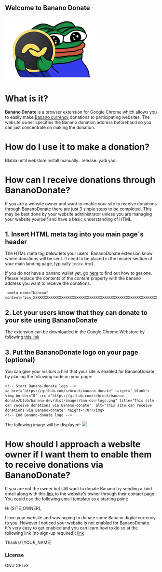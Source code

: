 ## Welcome to Banano Donate

![](./dist/images/icon302.png "Logo")

# What is it?
**Banano Donate** is a browser extension for Google Chrome which allows you to easily make [Banano currency](https://www.banano.cc) donations to participating websites. The website owner specifies the Banano donation address beforehand so you can just concentrate on making the donation.

# How do I use it to make a donation?
Blabla until webstore install manually.. release..yadi yadi


# How can I receive donations through BananoDonate?
If you are a website owner and want to enable your site to receive donations through BananoDonate there are just 3 sinple steps to be completed.
This may be best done by your website administrator unless you are managing your website yourself and have a basic understanding of HTML.
## 1. Insert HTML meta tag into you main page´s header
The HTML meta tag below lets your users´ BananoDonate extension know where donations will be sent.
It need to be placed in the header section of your main landing page, typically `index.html`.

If you do not have a banano wallet yet, go [here](https://banano.how/where-does-it-come-from/) to find out how to get one.
Please replace the contents of the _content_ property with the banano address you want to receive the donations.

```
 <meta name="banano"  content="ban_XXXXXXXXXXXXXXXXXXXXXXXXXXXXXXXXXXXXXXXXXXXXXXXXXXXXXXXXXX"/>
 ```
## 2. Let your users know that they can donate to your site using BananoDonate
The extension can be downloaded in the Coogle Chrome Webstore by following [this link](TBD)

## 3. Put the BananoDonate logo on your page (optional)
You can give your visitors a hint that your site is enabled for BananoDonate by placing the following code on your page:
```
<!-- Start Banano-donate logo -->
<a href="https://github.com/sebrock/banano-donate" target="_blank">
<img border="0" src ="https://github.com/sebrock/banano-donate/blob/banano-dev/dist/images/ban-don-logo.png" title="This site can receive donations via Banano-donate"  alt="This site can receive donations via Banano-donate" height="70"</img>
<!-- End Banano-donate logo -->
 ```
The following image will be displayed:
![](.dist/images/ban-don-logo.png)


# How should I approach a website owner if I want them to enable them to receive donations via BananoDonate? 

If you are not the owner but still want to donate Banano try sending a kind email along with this <a href="https://github.com/sebrock/banano-donate/tree/banano-dev#how-can-i-receive-donations-through-bananodonate" target="_blank">link</a> to the website's owner through their contact page. You could use the following email template as a starting point:

Hi [SITE_OWNER],

I love your website and was hoping to donate some Banano digital currency to you. However I noticed your website is not enabled for BananoDonate. It's very easy to get enabled and you can learn how to do so at the following link (no sign-up required): <a href="https://github.com/sebrock/banano-donate/tree/banano-dev#how-can-i-receive-donations-through-bananodonate" target="_blank">link</a>

Thanks!
[YOUR_NAME]

### License

GNU GPLv3
